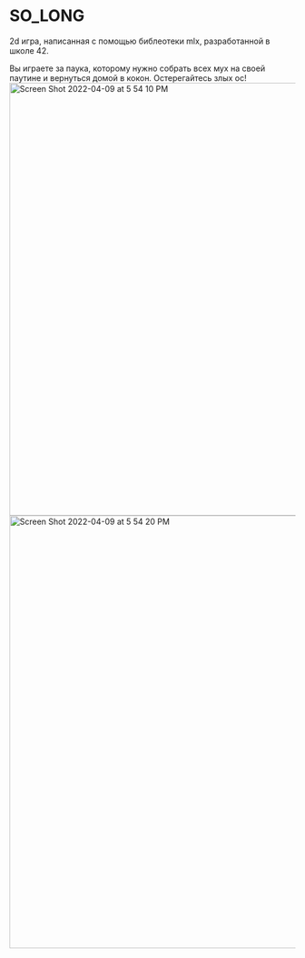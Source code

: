 # SO_LONG
2d игра, написанная с помощью библеотеки mlx, разработанной в школе 42.

Вы играете за паука, которому нужно собрать всех мух на своей паутине и вернуться домой в кокон. Остерегайтесь злых ос!
<img width="761" alt="Screen Shot 2022-04-09 at 5 54 10 PM" src="https://user-images.githubusercontent.com/100133544/162579477-daffa3c4-2bd5-4d2b-b1c9-f34ee5bfe043.png">
<img width="761" alt="Screen Shot 2022-04-09 at 5 54 20 PM" src="https://user-images.githubusercontent.com/100133544/162579483-08d472f5-65bd-4517-8680-944f0c692f95.png">
